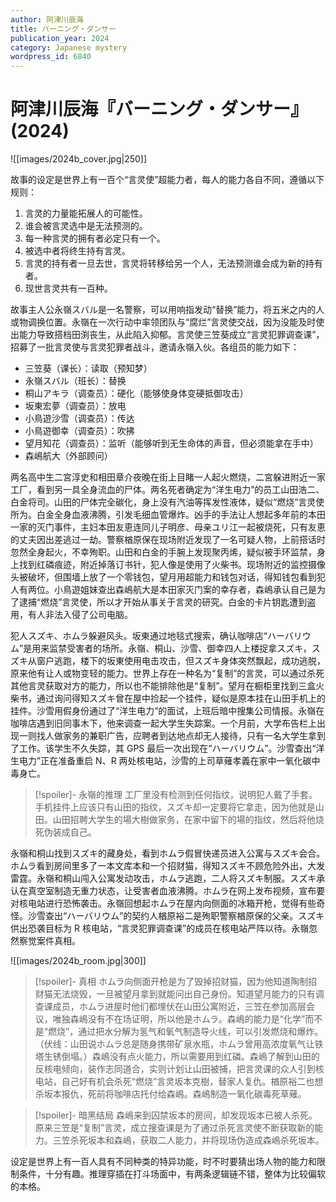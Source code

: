 ```yaml
---
author: 阿津川辰海
title: バーニング・ダンサー
publication_year: 2024
category: Japanese mystery
wordpress_id: 6840
---
```


# 阿津川辰海『バーニング・ダンサー』(2024)

![[images/2024b_cover.jpg|250]]

故事的设定是世界上有一百个“言灵使”超能力者，每人的能力各自不同，遵循以下规则：
1. 言灵的力量能拓展人的可能性。
2. 谁会被言灵选中是无法预测的。
3. 每一种言灵的拥有者必定只有一个。
4. 被选中者将终生持有言灵。
5. 言灵的持有者一旦去世，言灵将转移给另一个人，无法预测谁会成为新的持有者。
6. 现世言灵共有一百种。

故事主人公永嶺スバル是一名警察，可以用响指发动“替换”能力，将五米之内的人或物调换位置。永嶺在一次行动中率领团队与“腐烂”言灵使交战，因为没能及时使出能力导致搭档田渕丧生，从此陷入抑郁。言灵使三笠葵成立“言灵犯罪调查课”，招募了一批言灵使与言灵犯罪者战斗，邀请永嶺入伙。各组员的能力如下：

* 三笠葵（课长）：读取（预知梦）
* 永嶺スバル（班长）：替换
* 桐山アキラ（调查员）：硬化（能够使身体变硬抵御攻击）
* 坂東宏夢（调查员）：放电
* 小鳥遊沙雪（调查员）：传达
* 小鳥遊御幸（调查员）：吹拂
* 望月知花（调查员）：监听（能够听到无生命体的声音，但必须能拿在手中）
* 森嶋航大（外部顾问）

两名高中生二宮淳史和相田章介夜晚在街上目睹一人起火燃烧，二宮躲进附近一家工厂，看到另一具全身流血的尸体。两名死者确定为“洋生电力”的员工山田浩二、白金将司。山田的尸体完全碳化，身上没有汽油等挥发性液体，疑似“燃烧”言灵使所为。白金全身血液沸腾，引发毛细血管爆炸。凶手的手法让人想起多年前的本田一家的灭门事件，主妇本田友恵连同儿子明彦、母亲ユリ江一起被烧死，只有友恵的丈夫因出差逃过一劫。警察楢原保在现场附近发现了一名可疑人物，上前搭话时忽然全身起火，不幸殉职。山田和白金的手腕上发现聚丙烯，疑似被手环监禁，身上找到红磷痕迹，附近掉落订书针，犯人像是使用了火柴书。现场附近的监控摄像头被破坏，但围墙上放了一个零钱包，望月用超能力和钱包对话，得知钱包看到犯人有两位。小鳥遊姐妹查出森嶋航大是本田家灭门案的幸存者，森嶋承认自己是为了逮捕“燃烧”言灵使，所以才开始从事关于言灵的研究。白金的卡片钥匙遭到盗用，有人非法入侵了公司电脑。

犯人スズキ、ホムラ躲避风头。坂東通过地毯式搜索，确认咖啡店“ハーバリウム”是用来监禁受害者的场所。永嶺、桐山、沙雪、御幸四人上楼捉拿スズキ，スズキ从窗户逃跑，楼下的坂東使用电击攻击，但スズキ身体突然飘起，成功逃脱，原来他有让人或物变轻的能力。世界上存在一种名为“复制”的言灵，可以通过杀死其他言灵获取对方的能力，所以也不能排除他是“复制”。望月在橱柜里找到三盒火柴书，通过询问得知スズキ曾在屋中捡起一个挂件，疑似是原本挂在山田手机上的挂件。沙雪用假身份通过了“洋生电力”的面试，上班后暗中搜集公司情报。永嶺在咖啡店遇到旧同事木下，他来调查一起大学生失踪案。一个月前，大学布告栏上出现一则找人做家务的兼职广告，应聘者到达地点却无人接待，只有一名大学生拿到了工作。该学生不久失踪，其 GPS 最后一次出现在“ハーバリウム”。沙雪查出“洋生电力”正在准备重启 N、R 两处核电站，沙雪的上司草薙孝義在家中一氧化碳中毒身亡。

> [!spoiler]- 永嶺的推理
> 工厂里没有检测到任何指纹，说明犯人戴了手套。手机挂件上应该只有山田的指纹，スズキ却一定要将它拿走，因为他就是山田。山田招聘大学生的場大樹做家务，在家中留下的場的指纹，然后将他烧死伪装成自己。

永嶺和桐山找到スズキ的藏身处，看到ホムラ假冒快递员进入公寓与スズキ会合。ホムラ看到房间里多了一本文库本和一个招财猫，得知スズキ不顾危险外出，大发雷霆。永嶺和桐山闯入公寓发动攻击，ホムラ逃跑，二人将スズキ制服。スズキ承认在真空室制造无重力状态，让受害者血液沸腾。ホムラ在网上发布视频，宣布要对核电站进行恐怖袭击。永嶺回想起ホムラ在屋内向侧面的冰箱开枪，觉得有些奇怪。沙雪查出“ハーバリウム”的契约人楢原裕二是殉职警察楢原保的父亲。スズキ供出恐袭目标为 R 核电站，“言灵犯罪调查课”的成员在核电站严阵以待。永嶺忽然察觉案件真相。

![[images/2024b_room.jpg|300]]

> [!spoiler]- 真相
> ホムラ向侧面开枪是为了毁掉招财猫，因为他知道陶制招财猫无法烧毁，一旦被望月拿到就能问出自己身份。知道望月能力的只有调查课成员，ホムラ进屋时他们都埋伏在山田公寓附近，三笠在参加高层会议，唯独森嶋没有不在场证明，所以他是ホムラ。森嶋的能力是“化学”而不是“燃烧”，通过把水分解为氢气和氧气制造导火线，可以引发燃烧和爆炸。（伏线：山田说ホムラ总是随身携带矿泉水瓶，ホムラ曾用高浓度氧气让铁塔生锈倒塌。）森嶋没有点火能力，所以需要用到红磷。森嶋了解到山田的反核电倾向，装作志同道合，实则计划让山田被捕，把言灵课的众人引到核电站，自己好有机会杀死“燃烧”言灵坂本克樹，替家人复仇。楢原裕二也想杀坂本报仇，死前将咖啡店托付给森嶋。森嶋制造一氧化碳毒死草薙。

> [!spoiler]- 暗黑结局
> 森嶋来到囚禁坂本的房间，却发现坂本已被人杀死。原来三笠是“复制”言灵，成立搜查课是为了通过杀死言灵使不断获取新的能力。三笠杀死坂本和森嶋，获取二人能力，并将现场伪造成森嶋杀死坂本。

设定是世界上有一百人具有不同种类的特异功能，时不时要猜出场人物的能力和限制条件，十分有趣。推理穿插在打斗场面中，有两条逻辑链不错，整体为比较偏软的本格。